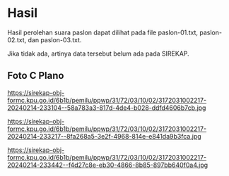 # Hasil

Hasil perolehan suara paslon dapat dilihat pada file paslon-01.txt, paslon-02.txt, dan paslon-03.txt.

Jika tidak ada, artinya data tersebut belum ada pada SIREKAP.

## Foto C Plano

https://sirekap-obj-formc.kpu.go.id/6b1b/pemilu/ppwp/31/72/03/10/02/3172031002217-20240214-233104--58a783a3-817d-4de4-b028-ddfd4606b7cb.jpg

https://sirekap-obj-formc.kpu.go.id/6b1b/pemilu/ppwp/31/72/03/10/02/3172031002217-20240214-233217--8fa268a5-3e2f-4968-814e-e841da9b3fca.jpg

https://sirekap-obj-formc.kpu.go.id/6b1b/pemilu/ppwp/31/72/03/10/02/3172031002217-20240214-233442--f4d27c8e-eb30-4866-8b85-897bb640f0a4.jpg
